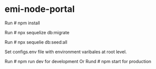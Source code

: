 # emi-node-portal

Run # npm install

Run # npx sequelize db:migrate

Run # npx sequelie db:seed:all

Set configs.env file with environment varibales at root level.

Run # npm run dev for development
Or
Rund # npm start for production

